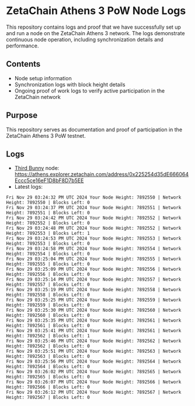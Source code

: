 # ZetaChain Athens 3 PoW Node Logs
This repository contains logs and proof that we have successfully set up and run a node on the ZetaChain Athens 3 network. The logs demonstrate continuous node operation, including synchronization details and performance.

## Contents
- Node setup information
- Synchronization logs with block height details
- Ongoing proof of work logs to verify active participation in the ZetaChain network

## Purpose
This repository serves as documentation and proof of participation in the ZetaChain Athens 3 PoW testnet.

## Logs

- [Third Bunny](https://thirdbunny.xyz/) node: https://athens.explorer.zetachain.com/address/0x225254d35dE666064Eccc5ce16eF1D8bF8D7b5EE
- Latest logs:
```
Fri Nov 29 03:24:32 PM UTC 2024 Your Node Height: 7892550 | Network Height: 7892550 | Blocks Left: 0
Fri Nov 29 03:24:37 PM UTC 2024 Your Node Height: 7892551 | Network Height: 7892551 | Blocks Left: 0
Fri Nov 29 03:24:42 PM UTC 2024 Your Node Height: 7892552 | Network Height: 7892552 | Blocks Left: 0
Fri Nov 29 03:24:48 PM UTC 2024 Your Node Height: 7892552 | Network Height: 7892553 | Blocks Left: 1
Fri Nov 29 03:24:53 PM UTC 2024 Your Node Height: 7892553 | Network Height: 7892553 | Blocks Left: 0
Fri Nov 29 03:24:58 PM UTC 2024 Your Node Height: 7892554 | Network Height: 7892554 | Blocks Left: 0
Fri Nov 29 03:25:04 PM UTC 2024 Your Node Height: 7892555 | Network Height: 7892555 | Blocks Left: 0
Fri Nov 29 03:25:09 PM UTC 2024 Your Node Height: 7892556 | Network Height: 7892556 | Blocks Left: 0
Fri Nov 29 03:25:14 PM UTC 2024 Your Node Height: 7892557 | Network Height: 7892557 | Blocks Left: 0
Fri Nov 29 03:25:19 PM UTC 2024 Your Node Height: 7892558 | Network Height: 7892558 | Blocks Left: 0
Fri Nov 29 03:25:25 PM UTC 2024 Your Node Height: 7892559 | Network Height: 7892559 | Blocks Left: 0
Fri Nov 29 03:25:30 PM UTC 2024 Your Node Height: 7892560 | Network Height: 7892560 | Blocks Left: 0
Fri Nov 29 03:25:35 PM UTC 2024 Your Node Height: 7892561 | Network Height: 7892561 | Blocks Left: 0
Fri Nov 29 03:25:41 PM UTC 2024 Your Node Height: 7892561 | Network Height: 7892562 | Blocks Left: 1
Fri Nov 29 03:25:46 PM UTC 2024 Your Node Height: 7892562 | Network Height: 7892562 | Blocks Left: 0
Fri Nov 29 03:25:51 PM UTC 2024 Your Node Height: 7892563 | Network Height: 7892563 | Blocks Left: 0
Fri Nov 29 03:25:56 PM UTC 2024 Your Node Height: 7892564 | Network Height: 7892564 | Blocks Left: 0
Fri Nov 29 03:26:02 PM UTC 2024 Your Node Height: 7892565 | Network Height: 7892565 | Blocks Left: 0
Fri Nov 29 03:26:07 PM UTC 2024 Your Node Height: 7892566 | Network Height: 7892566 | Blocks Left: 0
Fri Nov 29 03:26:12 PM UTC 2024 Your Node Height: 7892567 | Network Height: 7892567 | Blocks Left: 0
```

